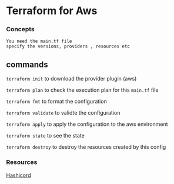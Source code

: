 # Terraform for Aws

### Concepts
```
You need the main.tf file
specify the versions, providers , resources etc

```

## commands
`terraform init` to download the provider plugin (aws)

`terraform plan` to check the execution plan for this `main.tf` file

`terraform fmt` to format the configuration

`terraform validate` to validte the configuration

`terraform apply` to apply the configuration to the aws environment

`terraform state` to see the state

`terraform destroy` to destroy the resources created by this config


### Resources
[Hashicord](https://learn.hashicorp.com/tutorials/terraform/aws-build?in=terraform/aws-get-started)